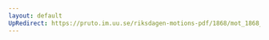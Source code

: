```yaml
---
layout: default
UpRedirect: https://pruto.im.uu.se/riksdagen-motions-pdf/1868/mot_1868__fk__49/mot_1868__fk__49-001.pdf
---
```

